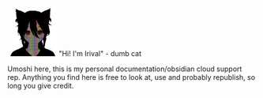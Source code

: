 <img src="docs/assets/Irival.png" width="100">
"Hi! I'm Irival" - dumb cat

Umoshi here,
this is my personal documentation/obsidian cloud support rep.
Anything you find here is free to look at, use and probably republish, so long you give credit.
